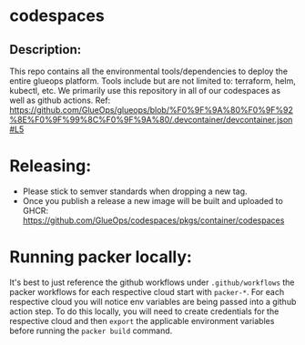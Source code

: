 # codespaces

## Description: 

This repo contains all the environmental tools/dependencies to deploy the entire glueops platform. Tools include but are not limited to: terraform, helm, kubectl, etc. We primarily use this repository in all of our codespaces as well as github actions. Ref: https://github.com/GlueOps/glueops/blob/%F0%9F%9A%80%F0%9F%92%8E%F0%9F%99%8C%F0%9F%9A%80/.devcontainer/devcontainer.json#L5


# Releasing:
- Please stick to semver standards when dropping a new tag.
- Once you publish a release a new image will be built and uploaded to GHCR: https://github.com/GlueOps/codespaces/pkgs/container/codespaces



# Running packer locally:

It's best to just reference the github workflows under `.github/workflows` the packer workflows for each respective cloud start with `packer-*`. For each respective cloud you will notice env variables are being passed into a github action step. To do this locally, you will need to create credentials for the respective cloud and then `export` the applicable environment variables before running the `packer build` command.
